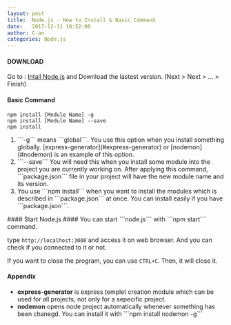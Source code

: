 ```yaml
---
layout: post
title:  Node.js - How to Install & Basic Command
date:   2017-12-11 10:52:00
author: C-an
categories: Node.js
---
```


<!-- Contents -->

#### DOWNLOAD ####
Go to : [Intall Node.js](https://nodejs.org/) and Download the lastest version. (Next > Next > ... > Finish)

#### Basic Command ####

```
npm install [Module Name] -g
npm install [Module Name] --save
npm install
```

<ol>
<li>```-g``` means ```global```. You use this option when you install something globally. [express-generator](#express-generator) or [nodemon](#nodemon) is an example of this option.
</li>
<li>```--save``` You will need this when you install some module into the project you are currently working on. After applying this command, ```package.json``` file in your project will have the new module name and its version.
</li>
<li>You use ```npm install``` when you want to install the modules which is described in ```package.json``` at once. You can install easily if you have ```package.json```.

</li>
</ol>
#### Start Node.js ####
You can start ```node.js``` with ```npm start``` command.

type ```http://localhost:3000``` and access it on web browser. And you can check if you connected to it or not.

If you want to close the program, you can use ```CTRL+C```. Then, it will close it.


#### Appendix ####
<ul>
<li id="express-generator"><b>express-generator</b> is express templet creation module which can be used for all projects, not only for a sepecific project.</li>
<li id="nodemon"><b>nodemon</b> opens node project automatically whenever something has been chanegd. You can install it with ```npm install nodemon -g```</li>
</ul>